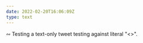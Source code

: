 ```yaml
---
date: 2022-02-20T16:06:09Z
type: text
---
```

∾ Testing a text-only tweet testing against literal "<>".
